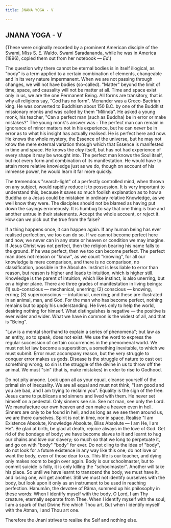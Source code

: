 ```yaml
---
title: JNANA YOGA - V

---
```





  

## JNANA YOGA - V

(These were originally recorded by a prominent American disciple of the
Swami, Miss S. E. Waldo. Swami Saradananda, while he was in America
(1896), copied them out from her notebook — *Ed*.)

The question why there cannot be eternal bodies is in itself illogical,
as "body" is a term applied to a certain combination of elements,
changeable and in its very nature impermanent. When we are not passing
through changes, we will not have bodies (so-called). "Matter" beyond
the limit of time, space, and causality will not be matter at all. Time
and space exist only in us, we are the one Permanent Being. All forms
are transitory, that is why all religions say, "God has no form".
Menander was a Greco-Bactrian king. He was converted to Buddhism about
150 B.C. by one of the Buddhist missionary monks and was called by them
"Milinda". He asked a young monk, his teacher, "Can a perfect man (such
as Buddha) be in error or make mistakes?" The young monk's answer was :
The perfect man can remain in ignorance of minor matters not in his
experience, but he can *never* be in error as to what his insight has
actually realised. He is perfect here and now. He knows the whole
mystery, the Essence of the universe, but he may not know the mere
external variation through which that Essence is manifested in time and
space. He knows the *clay* itself, but has not had experience of every
shape it may be wrought into. The perfect man knows the Soul itself, but
not every form and combination of its manifestation. He would have to
attain more relative knowledge just as we do, though on account of his
immense power, he would learn it far more quickly.

The tremendous "search-light" of a perfectly controlled mind, when
thrown on any subject, would rapidly reduce it to possession. It is very
important to understand this, because it saves so much foolish
explanation as to how a Buddha or a Jesus could be mistaken in ordinary
relative Knowledge, as we well know they were. The disciples should not
be blamed as having put down the sayings erroneously. It is humbug to
say that one thing is true and another untrue in their statements.
Accept the whole account, or reject it. How can *we* pick out the true
from the false?

If a thing happens once, it can happen again. If any human being has
ever realised perfection, we too can do so. If we cannot become perfect
here and now, we never can in any state or heaven or condition we may
imagine. If Jesus Christ was not perfect, then the religion bearing his
name falls to the ground. If he was perfect, then we too can become
perfect. The perfect man does not reason or "know", as we count
"knowing", for all our knowledge is mere comparison, and there is no
comparison, no classification, possible in the Absolute. Instinct is
less liable to error than reason, but reason is higher and leads to
intuition, which is higher still. Knowledge is the parent of intuition,
which like instinct, is also unerring, but on a higher plane. There are
three grades of manifestation in living beings: (1) sub-conscious —
mechanical, unerring; (2) conscious — knowing, erring; (3)
superconscious — intuitional, unerring; and these are illustrated in an
animal, man, and God. For the man who has become perfect, nothing
remains but to apply his understanding. He lives only to help the world,
desiring nothing for himself. What distinguishes is negative — the
positive is ever wider and wider. What we have in common is the widest
of all, and that is "Being".

"Law is a mental shorthand to explain a series of phenomena"; but law as
an entity, so to speak, does not exist. We use the word to express the
regular succession of certain occurrences in the phenomenal world. We
must not let law become a superstition, a something inevitable, to which
we must submit. Error must accompany reason, but the very struggle to
conquer error makes us gods. Disease is the struggle of nature to cast
out something wrong; so sin is the struggle of the divine in us to throw
off the animal. We must "sin" (that is, make mistakes) in order to rise
to Godhood.

Do not pity anyone. Look upon all as your equal, cleanse yourself of the
primal sin of inequality. We are all equal and must not think, "I am
good and you are bad, and I am trying to reclaim you". Equality is the
sign of the free. Jesus came to publicans and sinners and lived with
them. He never set himself on a pedestal. Only sinners see sin. See not
man, see only the Lord. We manufacture our own heaven and can make a
heaven even in hell. Sinners are only to be found in hell, and as long
as we see them around us, we are there ourselves. Spirit is not in time,
nor in space. Realise "I am Existence Absolute, Knowledge Absolute,
Bliss Absolute — I am He, I am He". Be glad at birth, be glad at death,
rejoice always in the love of God. Get rid of the bondage of body; we
have become slaves to it and learnt to hug our chains and love our
slavery; so much so that we long to perpetuate it, and go on with "body"
"body" for ever. Do not cling to the idea of "body", do not look for a
future existence in any way like this one; do not love or want the body,
even of those dear to us. This life is our teacher, and dying only makes
room to begin over again. Body is our schoolmaster, but to commit
suicide is folly, it is only killing the "schoolmaster". Another will
take his place. So until we have learnt to transcend the body, we must
have it, and losing one, will get another. Still we must not identify
ourselves with the body, but look upon it only as an instrument to be
used in reaching perfection. Hanumân, the devotee of Râma, summed up his
philosophy in these words: When I identify myself with the body, O Lord,
I am Thy creature, eternally separate from Thee. When I identify myself
with the soul, I am a spark of that Divine Fire which Thou art. But when
I identify myself with the Atman, I and Thou art one.

Therefore the Jnani strives to realise the Self and nothing else.


